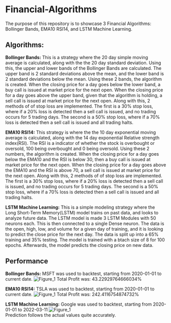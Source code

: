 # Financial-Algorithms
The purpose of this repository is to showcase 3 Financial Algorithms: Bollinger Bands, EMA10 RSI14, and LSTM Machine Learning.

**Algorithms:**
------------------------------------------------

**Bollinger Bands:** 
This is a strategy where the 20 day simple moving average is calculated, along with the the 20 day standard deviation. Using this, the upper and lower bands of the Bollinger Bands are calculated. The upper band is 2 standard deviations above the mean, and the lower band is 2 standard deviations below the mean. Using these 2 bands, the algorithm is created. When the closing price for a day goes below the lower band, a buy call is issued at market price for the next open. When the closing price for a day goes above the upper band, given that the algorithm is holding, a sell call is issued at market price for the next open.
Along with this, 2 methods of of stop loss are implemented. The first is a 30% stop loss, where if a 20% loss is detected then a sell call is issued, and no trading occurs for 5 trading days. The second is a 50% stop loss, where if a 70% loss is detected then a sell call is issued and all trading halts.

**EMA10 RSI14:**
This strategy is where the the 10 day exponential moving average is calculated, along with the 14 day exponential Relative strength index(RSI). The RSI is a indicator of whether the stock is overbought or oversold, 100 being overbought and 0 being oversold. Using these 2 numbers, the algorithm is created. When the closing price for a day goes below the EMA10 and the RSI is below 30, then a buy call is issued at market price for the next open. When the closing price for a day goes above the EMA10 and the RSI is above 70, a sell call is issued at market price for the next open.
Along with this, 2 methods of of stop loss are implemented. The first is a 30% stop loss, where if a 20% loss is detected then a sell call is issued, and no trading occurs for 5 trading days. The second is a 50% stop loss, where if a 70% loss is detected then a sell call is issued and all trading halts.

**LSTM Machine Learning:**
This is a simple modeling strategy where the Long Short-Term Memory(LSTM) model trains on past data, and looks to analyze future data. The LSTM model is made 3 LSTM Modules with 50 neurons each. This is then connected to a single Dense neuron. The data is the open, high, low, and volume for a given day of training, and it is looking to predict the close price for the next day. The data is split up into a 65% training and 35% testing. The model is trained with a btach size of 8 for 100 epochs. Afterwards, the model predicts the closing price on new data.

**Performance**
-----------------------------------------------------

**Bollinger Bands:**
MSFT was used to backtest, starting from 2020-01-01 to current date.
![Figure_1](https://user-images.githubusercontent.com/97631123/188744912-eb6c983c-1996-4c6c-8649-536ffa07e3f7.png)
Total Profit was: 43.22929764666034%

**EMA10 RSI14:**
TSLA was used to backtest, starting from 2020-01-01 to current date.
![Figure_1](https://user-images.githubusercontent.com/97631123/188745119-5c95cfcf-903c-422a-a48a-a580fd9429a1.png)
Total Profit was: 242.4116754874732%

**LSTM Machine Learning:**
Google was used to backtest, starting from 2020-01-01 to 2022-03-11
![Figure_1](https://user-images.githubusercontent.com/97631123/188745716-618de690-e460-49b9-9cd5-ebad0adb6c7b.png)  
Prediction follows the actual values quite accurately.



